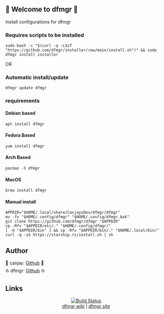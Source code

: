 ## 👋 Welcome to dfmgr 🚀  

 Install configurations for dfmgr  
  
  
### Requires scripts to be installed

```shell
sudo bash -c "$(curl -q -LSsf "https://github.com/dfmgr/installer/raw/main/install.sh")" && sudo dfmgr install installer
```

OR

### Automatic install/update  

```shell
dfmgr update dfmgr
```
  
### requirements  
  
#### Debian based

```shell
apt install dfmgr
```  

#### Fedora Based

```shell
yum install dfmgr
```  

#### Arch Based

```shell
pacman -S dfmgr
```  

#### MacOS  

```shell
brew install dfmgr
```
  
#### Manual install  

```shell
APPDIR="$HOME/.local/share/CasjaysDev/dfmgr/dfmgr"
mv -fv "$HOME/.config/dfmgr" "$HOME/.config/dfmgr.bak"
git clone https://github.com/dfmgr/dfmgr "$APPDIR"
cp -Rfv "$APPDIR/etc/." "$HOME/.config/dfmgr/"
[ -d "$APPDIR/bin" ] && cp -Rfv "$APPDIR/bin/." "$HOME/.local/bin/"
curl -q -sS https://starship.rs/install.sh | sh
```

## Author  

🤖 casjay: [Github](https://github.com/casjay) 🤖  
⛵ dfmgr: [Github](https://github.com/dfmgr) ⛵  

## Links

<p align=center>
   <a href="https://travis-ci.com/github/dfmgr/dfmgr" target="_blank" rel="noopener noreferrer">
     <img src="https://travis-ci.com/dfmgr/dfmgr.svg?branch=master" alt="Build Status"></a><br />
  <a href="https://wiki.archlinux.org/index.php/dfmgr" target="_blank" rel="noopener noreferrer">dfmgr wiki</a>  |  
  <a href="dfmgr" target="_blank" rel="noopener noreferrer">dfmgr site</a>
</p>  
